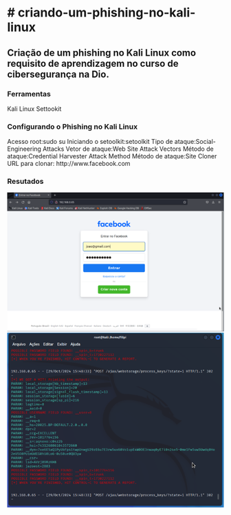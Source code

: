 <h1># criando-um-phishing-no-kali-linux</h1>
<h2>Criação de um phishing no Kali Linux como requisito de aprendizagem no curso de cibersegurança na Dio.</h2>
<h3>Ferramentas</h3>
Kali Linux
Settookit
<h3>Configurando o Phishing no Kali Linux</h3>
Acesso root:sudo su
Iniciando o setoolkit:setoolkit
Tipo de ataque:Social-Engineering Attacks
Vetor de ataque:Web Site Attack Vectors
Método de ataque:Credential Harvester Attack Method 
Método de ataque:Site Cloner
URL para clonar: http://www.facebook.com
<h3>Resutados</h3>
<img src="https://github.com/lipenspereira39/criando-um-phishing-no-kali-linux/blob/main/Screenshot_2024-10-29_15_42_01.png" alt="Phishing do Facebook">
<img src="https://github.com/lipenspereira39/criando-um-phishing-no-kali-linux/blob/main/Captura%20de%20tela_2024-10-29_16-13-23.png" alt="Uso do Setoolkit">
